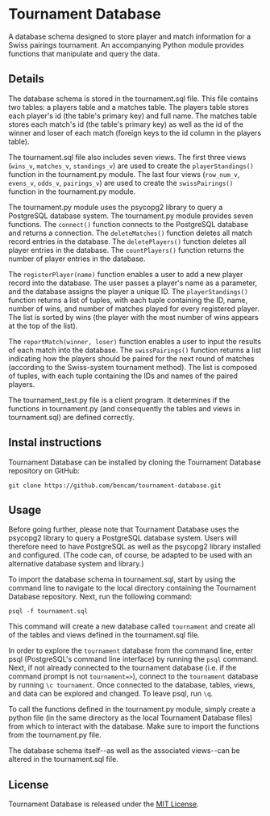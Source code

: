 # Tournament Database

A database schema designed to store player and match information for a Swiss pairings tournament. An accompanying Python module provides functions that manipulate and query the data.


## Details

The database schema is stored in the tournament.sql file. This file contains two tables: a players table and a matches table. The players table stores each player's id (the table's primary key) and full name. The matches table stores each match's id (the table's primary key) as well as the id of the winner and loser of each match (foreign keys to the id column in the players table).

The tournament.sql file also includes seven views. The first three views (`wins_v`, `matches_v`, `standings_v`) are used to create the `playerStandings()` function in the tournament.py module. The last four views (`row_num_v`, `evens_v`, `odds_v`, `pairings_v`) are used to create the `swissPairings()` function in the tournament.py module.

The tournament.py module uses the psycopg2 library to query a PostgreSQL database system. The tournament.py module provides seven functions. The `connect()` function connects to the PostgreSQL database and returns a connection. The `deleteMatches()` function deletes all match record entries in the database. The `deletePlayers()` function deletes all player entries in the database. The `countPlayers()` function returns the number of player entries in the database.

The `registerPlayer(name)` function enables a user to add a new player record into the database. The user passes a player's name as a parameter, and the database assigns the player a unique ID. The `playerStandings()` function returns a list of tuples, with each tuple containing the ID, name, number of wins, and number of matches played for every registered player. The list is sorted by wins (the player with the most number of wins appears at the top of the list).

The `reportMatch(winner, loser)` function enables a user to input the results of each match into the database. The `swissPairings()` function returns a list indicating how the players should be paired for the next round of matches (according to the Swiss-system tournament method). The list is composed of tuples, with each tuple containing the IDs and names of the paired players.

The tournament_test.py file is a client program. It determines if the functions in tournament.py (and consequently the tables and views in tournament.sql) are defined correctly.


## Instal instructions

Tournament Database can be installed by cloning the Tournament Database repository on GitHub:

`git clone https://github.com/bencam/tournament-database.git`


## Usage

Before going further, please note that Tournament Database uses the psycopg2 library to query a PostgreSQL database system. Users will therefore need to have PostgreSQL as well as the psycopg2 library installed and configured. (The code can, of course, be adapted to be used with an alternative database system and library.)

To import the database schema in tournament.sql, start by using the command line to navigate to the local directory containing the Tournament Database repository. Next, run the following command:

`psql -f tournament.sql`

This command will create a new database called `tournament` and create all of the tables and views defined in the tournament.sql file.

In order to explore the `tournament` database from the command line, enter psql (PostgreSQL's command line interface) by running the `psql` command. Next, if not already connected to the tournament database (i.e. if the command prompt is not `tournament=>`), connect to the `tournament` database by running `\c tournament`. Once connected to the database, tables, views, and data can be explored and changed. To leave psql, run `\q`.

To call the functions defined in the tournament.py module, simply create a python file (in the same directory as the local Tournament Database files) from which to interact with the database. Make sure to import the functions from the tournament.py file.

The database schema itself--as well as the associated views--can be altered in the tournament.sql file.


## License

Tournament Database is released under the [MIT License](http://opensource.org/licenses/MIT).
